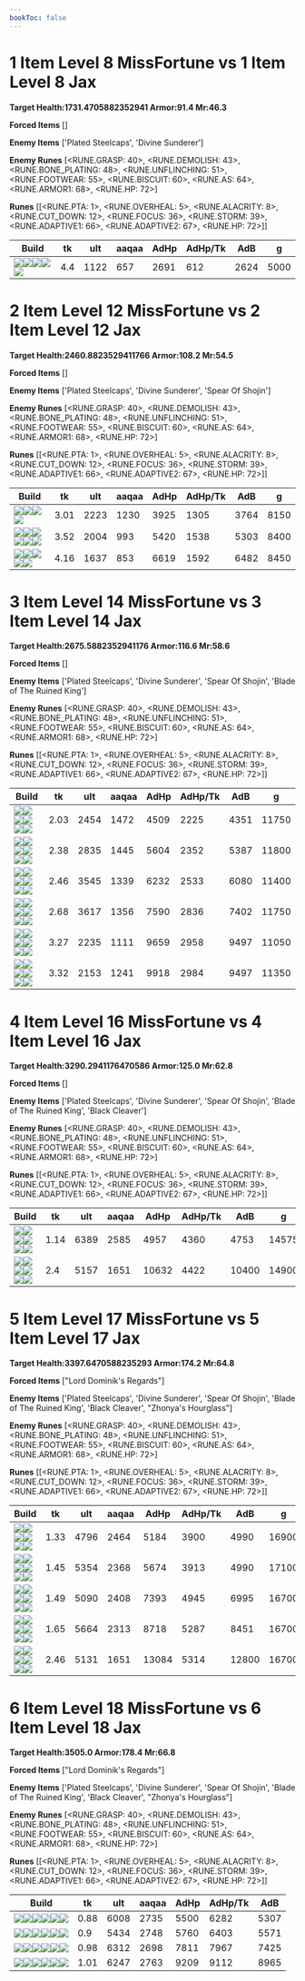 ```yaml
---
bookToc: false
---
```


# 1 Item Level 8 MissFortune vs 1 Item Level 8 Jax

**Target Health:1731.4705882352941 Armor:91.4 Mr:46.3**


**Forced Items** []


**Enemy Items** ['Plated Steelcaps', 'Divine Sunderer']


**Enemy Runes** [<RUNE.GRASP: 40>, <RUNE.DEMOLISH: 43>, <RUNE.BONE_PLATING: 48>, <RUNE.UNFLINCHING: 51>, <RUNE.FOOTWEAR: 55>, <RUNE.BISCUIT: 60>, <RUNE.AS: 64>, <RUNE.ARMOR1: 68>, <RUNE.HP: 72>]


**Runes** [[<RUNE.PTA: 1>, <RUNE.OVERHEAL: 5>, <RUNE.ALACRITY: 8>, <RUNE.CUT_DOWN: 12>, <RUNE.FOCUS: 36>, <RUNE.STORM: 39>, <RUNE.ADAPTIVE1: 66>, <RUNE.ADAPTIVE2: 67>, <RUNE.HP: 72>]]




Build | tk | ult | aaqaa | AdHp | AdHp/Tk | AdB | g
-|-|-|-|-|-|-|-
![](/item/6672.png)![](/item/1001.png)![](/item/1053.png)![](/item/1055.png)![](/item/1036.png)|4.4|1122|657|2691|612|2624|5000




























































# 2 Item Level 12 MissFortune vs 2 Item Level 12 Jax

**Target Health:2460.8823529411766 Armor:108.2 Mr:54.5**


**Forced Items** []


**Enemy Items** ['Plated Steelcaps', 'Divine Sunderer', 'Spear Of Shojin']


**Enemy Runes** [<RUNE.GRASP: 40>, <RUNE.DEMOLISH: 43>, <RUNE.BONE_PLATING: 48>, <RUNE.UNFLINCHING: 51>, <RUNE.FOOTWEAR: 55>, <RUNE.BISCUIT: 60>, <RUNE.AS: 64>, <RUNE.ARMOR1: 68>, <RUNE.HP: 72>]


**Runes** [[<RUNE.PTA: 1>, <RUNE.OVERHEAL: 5>, <RUNE.ALACRITY: 8>, <RUNE.CUT_DOWN: 12>, <RUNE.FOCUS: 36>, <RUNE.STORM: 39>, <RUNE.ADAPTIVE1: 66>, <RUNE.ADAPTIVE2: 67>, <RUNE.HP: 72>]]




Build | tk | ult | aaqaa | AdHp | AdHp/Tk | AdB | g
-|-|-|-|-|-|-|-
![](/item/3153.png)![](/item/3142.png)![](/item/1055.png)![](/item/1038.png)|3.01|2223|1230|3925|1305|3764|8150
![](/item/6672.png)![](/item/6673.png)![](/item/1001.png)![](/item/1055.png)![](/item/1038.png)![](/item/1036.png)|3.52|2004|993|5420|1538|5303|8400
![](/item/6672.png)![](/item/3026.png)![](/item/1053.png)![](/item/1055.png)![](/item/3006.png)|4.16|1637|853|6619|1592|6482|8450




























































# 3 Item Level 14 MissFortune vs 3 Item Level 14 Jax

**Target Health:2675.5882352941176 Armor:116.6 Mr:58.6**


**Forced Items** []


**Enemy Items** ['Plated Steelcaps', 'Divine Sunderer', 'Spear Of Shojin', 'Blade of The Ruined King']


**Enemy Runes** [<RUNE.GRASP: 40>, <RUNE.DEMOLISH: 43>, <RUNE.BONE_PLATING: 48>, <RUNE.UNFLINCHING: 51>, <RUNE.FOOTWEAR: 55>, <RUNE.BISCUIT: 60>, <RUNE.AS: 64>, <RUNE.ARMOR1: 68>, <RUNE.HP: 72>]


**Runes** [[<RUNE.PTA: 1>, <RUNE.OVERHEAL: 5>, <RUNE.ALACRITY: 8>, <RUNE.CUT_DOWN: 12>, <RUNE.FOCUS: 36>, <RUNE.STORM: 39>, <RUNE.ADAPTIVE1: 66>, <RUNE.ADAPTIVE2: 67>, <RUNE.HP: 72>]]




Build | tk | ult | aaqaa | AdHp | AdHp/Tk | AdB | g
-|-|-|-|-|-|-|-
![](/item/6672.png)![](/item/3153.png)![](/item/6675.png)![](/item/1001.png)![](/item/1055.png)![](/item/1038.png)|2.03|2454|1472|4509|2225|4351|11750
![](/item/3153.png)![](/item/3142.png)![](/item/6333.png)![](/item/1055.png)![](/item/1038.png)![](/item/1036.png)|2.38|2835|1445|5604|2352|5387|11800
![](/item/6673.png)![](/item/6694.png)![](/item/3142.png)![](/item/1055.png)![](/item/1038.png)![](/item/1036.png)|2.46|3545|1339|6232|2533|6080|11400
![](/item/3026.png)![](/item/3036.png)![](/item/3142.png)![](/item/1053.png)![](/item/1055.png)![](/item/1038.png)|2.68|3617|1356|7590|2836|7402|11750
![](/item/6672.png)![](/item/6673.png)![](/item/3026.png)![](/item/1001.png)![](/item/1055.png)![](/item/1038.png)|3.27|2235|1111|9659|2958|9497|11050
![](/item/3026.png)![](/item/3153.png)![](/item/6673.png)![](/item/1001.png)![](/item/1055.png)![](/item/1038.png)|3.32|2153|1241|9918|2984|9497|11350




























































# 4 Item Level 16 MissFortune vs 4 Item Level 16 Jax

**Target Health:3290.2941176470586 Armor:125.0 Mr:62.8**


**Forced Items** []


**Enemy Items** ['Plated Steelcaps', 'Divine Sunderer', 'Spear Of Shojin', 'Blade of The Ruined King', 'Black Cleaver']


**Enemy Runes** [<RUNE.GRASP: 40>, <RUNE.DEMOLISH: 43>, <RUNE.BONE_PLATING: 48>, <RUNE.UNFLINCHING: 51>, <RUNE.FOOTWEAR: 55>, <RUNE.BISCUIT: 60>, <RUNE.AS: 64>, <RUNE.ARMOR1: 68>, <RUNE.HP: 72>]


**Runes** [[<RUNE.PTA: 1>, <RUNE.OVERHEAL: 5>, <RUNE.ALACRITY: 8>, <RUNE.CUT_DOWN: 12>, <RUNE.FOCUS: 36>, <RUNE.STORM: 39>, <RUNE.ADAPTIVE1: 66>, <RUNE.ADAPTIVE2: 67>, <RUNE.HP: 72>]]




Build | tk | ult | aaqaa | AdHp | AdHp/Tk | AdB | g
-|-|-|-|-|-|-|-
![](/item/3153.png)![](/item/3142.png)![](/item/3036.png)![](/item/6676.png)![](/item/1038.png)![](/item/1037.png)|1.14|6389|2585|4957|4360|4753|14575
![](/item/6673.png)![](/item/6694.png)![](/item/3142.png)![](/item/3026.png)![](/item/1038.png)![](/item/1038.png)|2.4|5157|1651|10632|4422|10400|14900




























































# 5 Item Level 17 MissFortune vs 5 Item Level 17 Jax

**Target Health:3397.6470588235293 Armor:174.2 Mr:64.8**


**Forced Items** ["Lord Dominik's Regards"]


**Enemy Items** ['Plated Steelcaps', 'Divine Sunderer', 'Spear Of Shojin', 'Blade of The Ruined King', 'Black Cleaver', "Zhonya's Hourglass"]


**Enemy Runes** [<RUNE.GRASP: 40>, <RUNE.DEMOLISH: 43>, <RUNE.BONE_PLATING: 48>, <RUNE.UNFLINCHING: 51>, <RUNE.FOOTWEAR: 55>, <RUNE.BISCUIT: 60>, <RUNE.AS: 64>, <RUNE.ARMOR1: 68>, <RUNE.HP: 72>]


**Runes** [[<RUNE.PTA: 1>, <RUNE.OVERHEAL: 5>, <RUNE.ALACRITY: 8>, <RUNE.CUT_DOWN: 12>, <RUNE.FOCUS: 36>, <RUNE.STORM: 39>, <RUNE.ADAPTIVE1: 66>, <RUNE.ADAPTIVE2: 67>, <RUNE.HP: 72>]]




Build | tk | ult | aaqaa | AdHp | AdHp/Tk | AdB | g
-|-|-|-|-|-|-|-
![](/item/3153.png)![](/item/3142.png)![](/item/3091.png)![](/item/3036.png)![](/item/6672.png)![](/item/1038.png)|1.33|4796|2464|5184|3900|4990|16900
![](/item/3153.png)![](/item/3142.png)![](/item/3072.png)![](/item/3036.png)![](/item/3091.png)![](/item/1038.png)|1.45|5354|2368|5674|3913|4990|17100
![](/item/3153.png)![](/item/3142.png)![](/item/3036.png)![](/item/6672.png)![](/item/6673.png)![](/item/1038.png)|1.49|5090|2408|7393|4945|6995|16700
![](/item/3153.png)![](/item/3142.png)![](/item/3036.png)![](/item/6676.png)![](/item/3026.png)![](/item/1038.png)|1.65|5664|2313|8718|5287|8451|16700
![](/item/3026.png)![](/item/3036.png)![](/item/3142.png)![](/item/6333.png)![](/item/6673.png)![](/item/1038.png)|2.46|5131|1651|13084|5314|12800|16700




























































# 6 Item Level 18 MissFortune vs 6 Item Level 18 Jax

**Target Health:3505.0 Armor:178.4 Mr:66.8**


**Forced Items** ["Lord Dominik's Regards"]


**Enemy Items** ['Plated Steelcaps', 'Divine Sunderer', 'Spear Of Shojin', 'Blade of The Ruined King', 'Black Cleaver', "Zhonya's Hourglass"]


**Enemy Runes** [<RUNE.GRASP: 40>, <RUNE.DEMOLISH: 43>, <RUNE.BONE_PLATING: 48>, <RUNE.UNFLINCHING: 51>, <RUNE.FOOTWEAR: 55>, <RUNE.BISCUIT: 60>, <RUNE.AS: 64>, <RUNE.ARMOR1: 68>, <RUNE.HP: 72>]


**Runes** [[<RUNE.PTA: 1>, <RUNE.OVERHEAL: 5>, <RUNE.ALACRITY: 8>, <RUNE.CUT_DOWN: 12>, <RUNE.FOCUS: 36>, <RUNE.STORM: 39>, <RUNE.ADAPTIVE1: 66>, <RUNE.ADAPTIVE2: 67>, <RUNE.HP: 72>]]




Build | tk | ult | aaqaa | AdHp | AdHp/Tk | AdB
-|-|-|-|-|-|-
![](/item/3153.png)![](/item/3142.png)![](/item/3036.png)![](/item/6676.png)![](/item/3115.png)![](/item/6672.png)|0.88|6008|2735|5500|6282|5307
![](/item/6672.png)![](/item/3091.png)![](/item/3036.png)![](/item/3153.png)![](/item/6676.png)![](/item/6692.png)|0.9|5434|2748|5760|6403|5571
![](/item/3153.png)![](/item/3142.png)![](/item/3036.png)![](/item/6676.png)![](/item/3091.png)![](/item/6673.png)|0.98|6312|2698|7811|7967|7425
![](/item/3153.png)![](/item/3142.png)![](/item/3036.png)![](/item/6676.png)![](/item/3026.png)![](/item/6672.png)|1.01|6247|2763|9209|9112|8965





























































